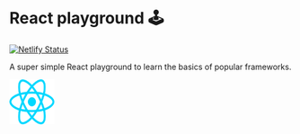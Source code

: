 # React playground 🕹️

[![Netlify Status](https://api.netlify.com/api/v1/badges/08c3f7d8-2260-442e-bd1f-490caee35145/deploy-status)](https://app.netlify.com/sites/quiz-react-2721d4/deploys)

A super simple React playground to learn the basics of popular frameworks.

<img src="../../.github/resources/react.svg" alt="React logo" width="80" height="80">
